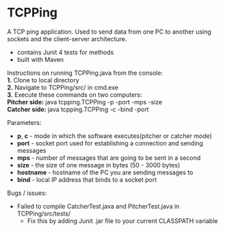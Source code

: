 # TCPPing
A TCP ping application. Used to send data from one PC to another using sockets and the client-server architecture.

* contains Junit 4 tests for methods
* built with Maven


Instructions on running TCPPing.java from the console:<br/>
<b>1.</b> Clone to local directory<br/>
<b>2.</b> Navigate to TCPPing/src/ in cmd.exe <br/>
<b>3.</b> Execute these commands on two computers: <br/>
 <b>Pitcher side:</b> java tcpping.TCPPing -p -port <port> -mps <messages per second> -size <message size> <hostname> <br/>
  <b>Catcher side:</b> java tcpping.TCPPing -c -bind <socket bind address> -port <port>

Parameters:
* <b>p</b>, <b>c</b> - mode in which the software executes(pitcher or catcher mode)
* <b>port</b> - socket port used for establishing a connection and sending messages
* <b>mps</b> - number of messages that are going to be sent in a second
* <b>size</b> - the size of one message in bytes (50 - 3000 bytes)
* <b>hostname</b> - hostname of the PC you are sending messages to
* <b>bind</b> - local IP address that binds to a socket port
 

Bugs / issues:
* Failed to compile CatcherTest.java and PitcherTest.java in TCPPing/src/tests/
  * Fix this by adding Junit .jar file to your current CLASSPATH variable
